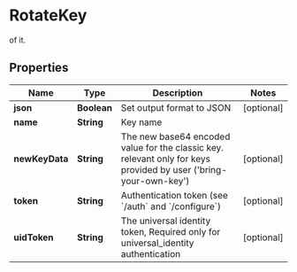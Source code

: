 

# RotateKey

of it.
## Properties

Name | Type | Description | Notes
------------ | ------------- | ------------- | -------------
**json** | **Boolean** | Set output format to JSON |  [optional]
**name** | **String** | Key name | 
**newKeyData** | **String** | The new base64 encoded value for the classic key. relevant only for keys provided by user (&#39;bring-your-own-key&#39;) |  [optional]
**token** | **String** | Authentication token (see &#x60;/auth&#x60; and &#x60;/configure&#x60;) |  [optional]
**uidToken** | **String** | The universal identity token, Required only for universal_identity authentication |  [optional]



